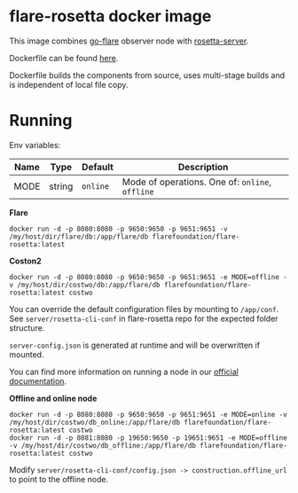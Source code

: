 # flare-rosetta docker image

This image combines [go-flare](https://github.com/flare-foundation/go-flare) observer node with [rosetta-server](https://github.com/flare-foundation/flare-rosetta).

Dockerfile can be found [here](https://github.com/flare-foundation/flare-rosetta/blob/main/server/Dockerfile).

Dockerfile builds the components from source, uses multi-stage builds and is independent of local file copy.

# Running 

Env variables:

| Name          | Type    | Default | Description
|---------------|---------|---------|-------------------------------------------
| MODE          | string  | `online` | Mode of operations. One of: `online`, `offline`

**Flare**
```
docker run -d -p 8080:8080 -p 9650:9650 -p 9651:9651 -v /my/host/dir/flare/db:/app/flare/db flarefoundation/flare-rosetta:latest
```

**Coston2**
```
docker run -d -p 8080:8080 -p 9650:9650 -p 9651:9651 -e MODE=offline -v /my/host/dir/costwo/db:/app/flare/db flarefoundation/flare-rosetta:latest costwo
```

You can override the default configuration files by mounting to `/app/conf`. See `server/rosetta-cli-conf` in flare-rosetta repo for the expected folder structure.

`server-config.json` is generated at runtime and will be overwritten if mounted.

You can find more information on running a node in our [official documentation](https://docs.flare.network/infra/observation/deploying/).

**Offline and online node**

```
docker run -d -p 8080:8080 -p 9650:9650 -p 9651:9651 -e MODE=online -v /my/host/dir/costwo/db_online:/app/flare/db flarefoundation/flare-rosetta:latest costwo
docker run -d -p 8081:8080 -p 19650:9650 -p 19651:9651 -e MODE=offline -v /my/host/dir/costwo/db_offline:/app/flare/db flarefoundation/flare-rosetta:latest costwo
```

Modify `server/rosetta-cli-conf/config.json -> construction.offline_url` to point to the offline node.